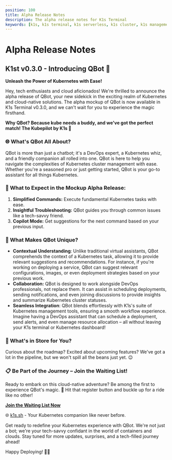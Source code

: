 ```yaml
---
position: 100
title: Alpha Release Notes
description: The alpha release notes for K1s Terminal
keywords: [k1s, k1s terminal, k1s serverless, k1s cluster, k1s management, k1s workspace, k1s k8s, k1s kubernetes, k1s terminal release notes, k1s serverless release notes, k1s cluster release notes, k1s management release notes, k1s workspace release notes, k1s k8s release notes, k1s kubernetes release notes, k1s terminal alpha release notes, alpha release notes]
---
```


# Alpha Release Notes

## K1st v0.3.0 - Introducing QBot 🤖

**Unleash the Power of Kubernetes with Ease!**

Hey, tech enthusiasts and cloud aficionados! We're thrilled to announce the alpha release of QBot, your new sidekick in the exciting realm of Kubernetes and cloud-native solutions. The alpha mockup of QBot is now available in K1s Terminal v0.3.0, and we can't wait for you to experience the magic firsthand.

**Why QBot? Because kube needs a buddy, and we've got the perfect match! The Kubepilot by K1s 🤖**

### 🌐 What's QBot All About?

QBot is more than just a chatbot; it's a DevOps expert, a Kubernetes whiz, and a friendly companion all rolled into one. QBot is here to help you navigate the complexities of Kubernetes cluster management with ease. Whether you're a seasoned pro or just getting started, QBot is your go-to assistant for all things Kubernetes.

### 🚀 What to Expect in the Mockup Alpha Release:

1. **Simplified Commands:** Execute fundamental Kubernetes tasks with ease.
2. **Insightful Troubleshooting:** QBot guides you through common issues like a tech-savvy friend.
3. **Copilot Mode:** Get suggestions for the next command based on your previous input.

### 🌈 What Makes QBot Unique?

* **Contextual Understanding**: Unlike traditional virtual assistants, QBot comprehends the context of a Kubernetes task, allowing it to provide relevant suggestions and recommendations. For instance, if you're working on deploying a service, QBot can suggest relevant configurations, images, or even deployment strategies based on your previous work.
* **Collaboration:** QBot is designed to work alongside DevOps professionals, not replace them. It can assist in scheduling deployments, sending notifications, and even joining discussions to provide insights and summarize Kubernetes cluster statuses.
* **Seamless Integration**: QBot blends effortlessly with K1s's suite of Kubernetes management tools, ensuring a smooth workflow experience. Imagine having a DevOps assistant that can schedule a deployment, send alerts, and even manage resource allocation – all without leaving your K1s terminal or Kubernetes dashboard!

### 🤔 What's in Store for You?

Curious about the roadmap? Excited about upcoming features? We've got a lot in the pipeline, but we won't spill all the beans just yet. 😉

### 📋 Be Part of the Journey – Join the Waiting List!

Ready to embark on this cloud-native adventure? Be among the first to experience QBot's magic. 🔮 Hit that register button and buckle up for a ride like no other!

**[Join the Waiting List Now](https://go.rebelion.la/k1st-v030-access)**

🌐 [k1s.sh](https://k1s.sh) - Your Kubernetes companion like never before.

Get ready to redefine your Kubernetes experience with QBot. We're not just a bot; we're your tech-savvy confidant in the world of containers and clouds. Stay tuned for more updates, surprises, and a tech-filled journey ahead!

Happy Deploying! 🚀✨